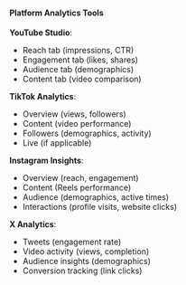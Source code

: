 #### Platform Analytics Tools

**YouTube Studio**:
- Reach tab (impressions, CTR)
- Engagement tab (likes, shares)
- Audience tab (demographics)
- Content tab (video comparison)

**TikTok Analytics**:
- Overview (views, followers)
- Content (video performance)
- Followers (demographics, activity)
- Live (if applicable)

**Instagram Insights**:
- Overview (reach, engagement)
- Content (Reels performance)
- Audience (demographics, active times)
- Interactions (profile visits, website clicks)

**X Analytics**:
- Tweets (engagement rate)
- Video activity (views, completion)
- Audience insights (demographics)
- Conversion tracking (link clicks)
